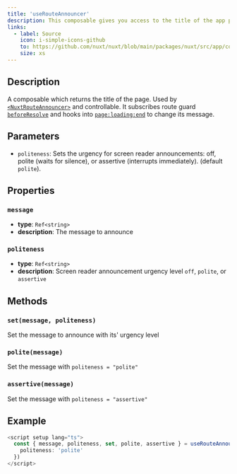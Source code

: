 ```yaml
---
title: 'useRouteAnnouncer'
description: This composable gives you access to the title of the app page.
links:
  - label: Source
    icon: i-simple-icons-github
    to: https://github.com/nuxt/nuxt/blob/main/packages/nuxt/src/app/composables/route-announcer.ts
    size: xs
---
```


## Description

A composable which returns the title of the page. Used by [`<NuxtRouteAnnouncer>`](/docs/api/components/nuxt-route-announcer) and controllable.
It subscribes route guard [`beforeResolve`](/docs/api/composables/use-router#navigation-guards) and hooks into [`page:loading:end`](/docs/api/advanced/hooks#app-hooks-runtime) to change its message.

## Parameters

- `politeness`: Sets the urgency for screen reader announcements: off, polite (waits for silence), or assertive (interrupts immediately).  (default `polite`).

## Properties

### `message`

- **type**: `Ref<string>`
- **description**: The message to announce

### `politeness`

- **type**: `Ref<string>`
- **description**: Screen reader announcement urgency level `off`, `polite`, or `assertive`

## Methods

### `set(message, politeness)`

Set the message to announce with its' urgency level

### `polite(message)`

Set the message with `politeness = "polite"`

### `assertive(message)`

Set the message with `politeness = "assertive"`

## Example

```ts
<script setup lang="ts">
  const { message, politeness, set, polite, assertive } = useRouteAnnouncer({
    politeness: 'polite'
  })
</script>
```
